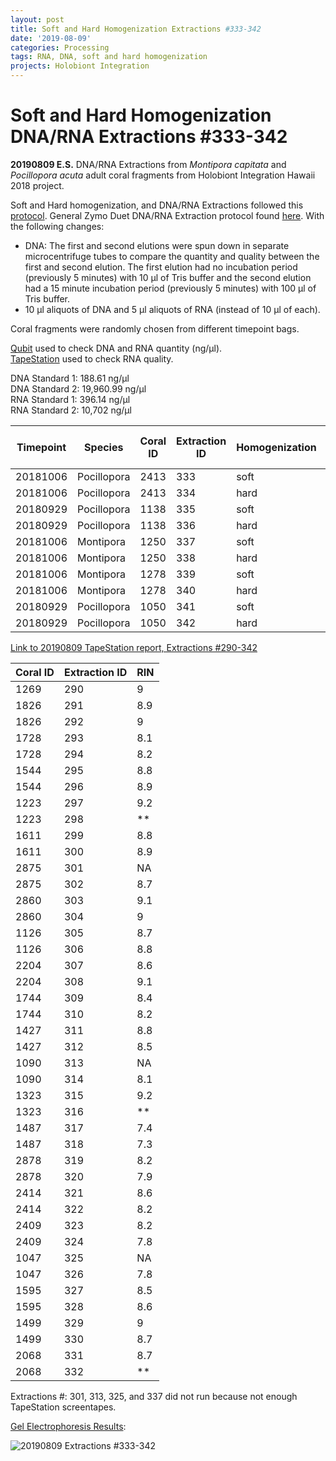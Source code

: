 ```yaml
---
layout: post
title: Soft and Hard Homogenization Extractions #333-342
date: '2019-08-09'
categories: Processing
tags: RNA, DNA, soft and hard homogenization
projects: Holobiont Integration
---
```


# Soft and Hard Homogenization DNA/RNA Extractions #333-342

**20190809 E.S.**
DNA/RNA Extractions from *Montipora capitata* and *Pocillopora acuta* adult coral fragments from Holobiont Integration Hawaii 2018 project.  

Soft and Hard homogenization, and DNA/RNA Extractions followed this [protocol](https://github.com/emmastrand/EmmaStrand_Notebook/blob/master/_posts/2019-06-05-Soft-and-Hard-Homogenization-Protocol.md). General Zymo Duet DNA/RNA Extraction protocol found [here](https://github.com/emmastrand/EmmaStrand_Notebook/blob/master/_posts/2019-05-31-Zymo-Duet-RNA-DNA-Extraction-Protocol.md). With the following changes:  
- DNA: The first and second elutions were spun down in separate microcentrifuge tubes to compare the quantity and quality between the first and second elution. The first elution had no incubation period (previously 5 minutes) with 10 μl of Tris buffer and the second elution had a 15 minute incubation period (previously 5 minutes) with 100 μl of Tris buffer.  
- 10 μl aliquots of DNA and 5 μl aliquots of RNA (instead of 10 μl of each).    

Coral fragments were randomly chosen from different timepoint bags.

[Qubit](https://github.com/emmastrand/EmmaStrand_Notebook/blob/master/_posts/2019-05-31-Qubit-Protocol.md) used to check DNA and RNA quantity (ng/μl).  
[TapeStation](https://github.com/emmastrand/EmmaStrand_Notebook/blob/master/_posts/2019-05-31-TapeStation-Protocol.md) used to check RNA quality.

DNA Standard 1: 188.61 ng/μl  
DNA Standard 2: 19,960.99  ng/μl  
RNA Standard 1: 396.14  ng/μl  
RNA Standard 2: 10,702  ng/μl

| Timepoint | Species     | Coral ID | Extraction ID | Homogenization | DNA Reading 1 | DNA Reading 2 | Average DNA ng/μl | RNA Reading 1 | RNA Reading 2 | Average RNA ng/μl | RIN |
|-----------|-------------|----------|---------------|----------------|---------------|---------------|-------------------|---------------|---------------|-------------------|-----|
| 20181006  | Pocillopora | 2413     | 333           | soft           | 59.2          | 59            | 59.1              | 71            | 70.8          | 70.9              | 8.5 |
| 20181006  | Pocillopora | 2413     | 334           | hard           | 37            | 36.8          | 36.9              | 44            | 43.8          | 43.9              | 8   |
| 20180929  | Pocillopora | 1138     | 335           | soft           | 47.4          | 47            | 47.2              | 59.8          | 58.6          | 59.2              | 8.8 |
| 20180929  | Pocillopora | 1138     | 336           | hard           | 33.2          | 33            | 33.1              | 33.6          | 33.4          | 33.5              | 8.2 |
| 20181006  | Montipora   | 1250     | 337           | soft           | 16.2          | 16.2          | 16.2              | 15            | 15            | 15                | NA  |
| 20181006  | Montipora   | 1250     | 338           | hard           | 12.5          | 12.5          | 12.5              | 12.4          | 12.4          | 12.4              | **  |
| 20181006  | Montipora   | 1278     | 339           | soft           | 32.6          | 32.6          | 32.6              | 25            | 25            | 25                | 8.8 |
| 20181006  | Montipora   | 1278     | 340           | hard           | 19.1          | 19.1          | 19.1              | 17.8          | 17.8          | 17.8              | 8.7 |
| 20180929  | Pocillopora | 1050     | 341           | soft           | 38.6          | 38.2          | 38.4              | 86            | 85.8          | 85.9              | 7.6 |
| 20180929  | Pocillopora | 1050     | 342           | hard           | 35.4          | 35.4          | 35.4              | 59.2          | 59.2          | 59.2              | 7.2 |

[Link to 20190809 TapeStation report, Extractions #290-342](https://github.com/emmastrand/EmmaStrand_Notebook/blob/master/TapeStation/2019-08-05%20-%2015.04.13.pdf)

| Coral ID | Extraction ID | RIN |
|----------|---------------|-----|
| 1269     | 290           | 9   |
| 1826     | 291           | 8.9 |
| 1826     | 292           | 9   |
| 1728     | 293           | 8.1 |
| 1728     | 294           | 8.2 |
| 1544     | 295           | 8.8 |
| 1544     | 296           | 8.9 |
| 1223     | 297           | 9.2 |
| 1223     | 298           | **  |
| 1611     | 299           | 8.8 |
| 1611     | 300           | 8.9 |
| 2875     | 301           | NA  |
| 2875     | 302           | 8.7 |
| 2860     | 303           | 9.1 |
| 2860     | 304           | 9   |
| 1126     | 305           | 8.7 |
| 1126     | 306           | 8.8 |
| 2204     | 307           | 8.6 |
| 2204     | 308           | 9.1 |
| 1744     | 309           | 8.4 |
| 1744     | 310           | 8.2 |
| 1427     | 311           | 8.8 |
| 1427     | 312           | 8.5 |
| 1090     | 313           | NA  |
| 1090     | 314           | 8.1 |
| 1323     | 315           | 9.2 |
| 1323     | 316           | **  |
| 1487     | 317           | 7.4 |
| 1487     | 318           | 7.3 |
| 2878     | 319           | 8.2 |
| 2878     | 320           | 7.9 |
| 2414     | 321           | 8.6 |
| 2414     | 322           | 8.2 |
| 2409     | 323           | 8.2 |
| 2409     | 324           | 7.8 |
| 1047     | 325           | NA  |
| 1047     | 326           | 7.8 |
| 1595     | 327           | 8.5 |
| 1595     | 328           | 8.6 |
| 1499     | 329           | 9   |
| 1499     | 330           | 8.7 |
| 2068     | 331           | 8.7 |
| 2068     | 332           | **  |

Extractions #: 301, 313, 325, and 337 did not run because not enough TapeStation screentapes.

[Gel Electrophoresis Results](https://github.com/emmastrand/EmmaStrand_Notebook/blob/master/_posts/2019-07-16-Gel-Electrophoresis-Protocol.md):

![20190809 Extractions #333-342](https://github.com/emmastrand/EmmaStrand_Notebook/blob/master/images/20190809.JPG?raw=true)
